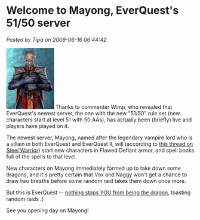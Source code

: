 # Welcome to Mayong, EverQuest's 51/50 server

*Posted by Tipa on 2009-06-16 06:44:42*

![Mayong Mistmoore, from the Legends of Norrath art book](../../../uploads/2009/06/mayong.jpg "Mayong Mistmoore, from the Legends of Norrath art book") Thanks to commenter Wimp, who revealed that EverQuest's newest server, the one with the new "51/50" rule set (new characters start at level 51 with 50 AAs), has actually been (briefly) live and players have played on it.

The newest server, Mayong, named after the legendary vampire lord who is a villain in both EverQuest and EverQuest II, will (according to [this thread on Steel Warrior](http://www.thesteelwarrior.org/forum/showthread.php?p=283030)) start new characters in Flawed Defiant armor, and spell books full of the spells to that level.

New characters on Mayong immediately formed up to take down some dragons, and it's pretty certain that Vox and Naggy won't get a chance to draw two breaths before some random raid takes them down once more.

But this is EverQuest -- [nothing stops YOU from being the dragon](../../../index.php/2008/06/28/being-lord-nagafen/), toasting random raids :)

See you opening day on Mayong!

